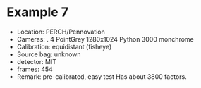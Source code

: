 # Example 7

- Location: PERCH/Pennovation
- Cameras:
   . 4 PointGrey 1280x1024 Python 3000 monchrome
- Calibration: equidistant (fisheye)
- Source bag: unknown
- detector: MIT
- frames: 454
- Remark: pre-calibrated, easy test
  Has about 3800 factors.


